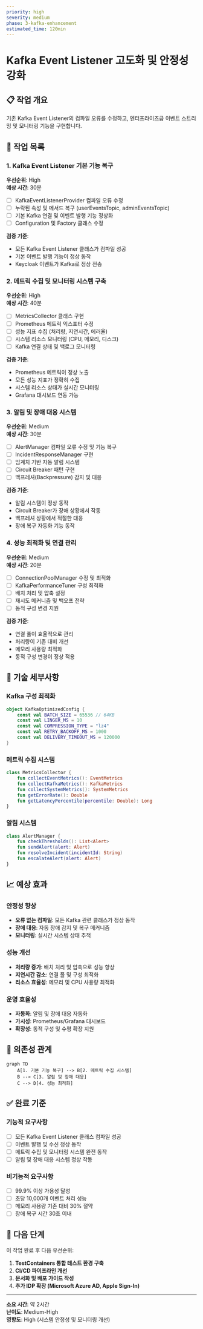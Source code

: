 ```yaml
---
priority: high
severity: medium
phase: 3-kafka-enhancement
estimated_time: 120min
---
```


# Kafka Event Listener 고도화 및 안정성 강화

## 📋 작업 개요

기존 Kafka Event Listener의 컴파일 오류를 수정하고, 엔터프라이즈급 이벤트 스트리밍 및 모니터링 기능을 구현합니다.

## 🎯 작업 목록

### 1. Kafka Event Listener 기본 기능 복구
**우선순위**: High  
**예상 시간**: 30분

- [ ] KafkaEventListenerProvider 컴파일 오류 수정
- [ ] 누락된 속성 및 메서드 복구 (userEventsTopic, adminEventsTopic)
- [ ] 기본 Kafka 연결 및 이벤트 발행 기능 정상화
- [ ] Configuration 및 Factory 클래스 수정

**검증 기준**:
- 모든 Kafka Event Listener 클래스가 컴파일 성공
- 기본 이벤트 발행 기능이 정상 동작
- Keycloak 이벤트가 Kafka로 정상 전송

### 2. 메트릭 수집 및 모니터링 시스템 구축
**우선순위**: High  
**예상 시간**: 40분

- [ ] MetricsCollector 클래스 구현
- [ ] Prometheus 메트릭 익스포터 수정
- [ ] 성능 지표 수집 (처리량, 지연시간, 에러율)
- [ ] 시스템 리소스 모니터링 (CPU, 메모리, 디스크)
- [ ] Kafka 연결 상태 및 백로그 모니터링

**검증 기준**:
- Prometheus 메트릭이 정상 노출
- 모든 성능 지표가 정확히 수집
- 시스템 리소스 상태가 실시간 모니터링
- Grafana 대시보드 연동 가능

### 3. 알림 및 장애 대응 시스템
**우선순위**: Medium  
**예상 시간**: 30분

- [ ] AlertManager 컴파일 오류 수정 및 기능 복구
- [ ] IncidentResponseManager 구현
- [ ] 임계치 기반 자동 알림 시스템
- [ ] Circuit Breaker 패턴 구현
- [ ] 백프레셔(Backpressure) 감지 및 대응

**검증 기준**:
- 알림 시스템이 정상 동작
- Circuit Breaker가 장애 상황에서 작동
- 백프레셔 상황에서 적절한 대응
- 장애 복구 자동화 기능 동작

### 4. 성능 최적화 및 연결 관리
**우선순위**: Medium  
**예상 시간**: 20분

- [ ] ConnectionPoolManager 수정 및 최적화
- [ ] KafkaPerformanceTuner 구성 최적화
- [ ] 배치 처리 및 압축 설정
- [ ] 재시도 메커니즘 및 백오프 전략
- [ ] 동적 구성 변경 지원

**검증 기준**:
- 연결 풀이 효율적으로 관리
- 처리량이 기존 대비 개선
- 메모리 사용량 최적화
- 동적 구성 변경이 정상 적용

## 🔧 기술 세부사항

### Kafka 구성 최적화
```kotlin
object KafkaOptimizedConfig {
    const val BATCH_SIZE = 65536 // 64KB
    const val LINGER_MS = 10
    const val COMPRESSION_TYPE = "lz4"
    const val RETRY_BACKOFF_MS = 1000
    const val DELIVERY_TIMEOUT_MS = 120000
}
```

### 메트릭 수집 시스템
```kotlin
class MetricsCollector {
    fun collectEventMetrics(): EventMetrics
    fun collectKafkaMetrics(): KafkaMetrics
    fun collectSystemMetrics(): SystemMetrics
    fun getErrorRate(): Double
    fun getLatencyPercentile(percentile: Double): Long
}
```

### 알림 시스템
```kotlin
class AlertManager {
    fun checkThresholds(): List<Alert>
    fun sendAlert(alert: Alert)
    fun resolveIncident(incidentId: String)
    fun escalateAlert(alert: Alert)
}
```

## 📈 예상 효과

### 안정성 향상
- **오류 없는 컴파일**: 모든 Kafka 관련 클래스가 정상 동작
- **장애 대응**: 자동 장애 감지 및 복구 메커니즘
- **모니터링**: 실시간 시스템 상태 추적

### 성능 개선
- **처리량 증가**: 배치 처리 및 압축으로 성능 향상
- **지연시간 감소**: 연결 풀 및 구성 최적화
- **리소스 효율성**: 메모리 및 CPU 사용량 최적화

### 운영 효율성
- **자동화**: 알림 및 장애 대응 자동화
- **가시성**: Prometheus/Grafana 대시보드
- **확장성**: 동적 구성 및 수평 확장 지원

## 🔄 의존성 관계

```mermaid
graph TD
    A[1. 기본 기능 복구] --> B[2. 메트릭 수집 시스템]
    B --> C[3. 알림 및 장애 대응]
    C --> D[4. 성능 최적화]
```

## ✅ 완료 기준

### 기능적 요구사항
- [ ] 모든 Kafka Event Listener 클래스 컴파일 성공
- [ ] 이벤트 발행 및 수신 정상 동작
- [ ] 메트릭 수집 및 모니터링 시스템 완전 동작
- [ ] 알림 및 장애 대응 시스템 정상 작동

### 비기능적 요구사항
- [ ] 99.9% 이상 가용성 달성
- [ ] 초당 10,000개 이벤트 처리 성능
- [ ] 메모리 사용량 기존 대비 30% 절약
- [ ] 장애 복구 시간 30초 이내

## 🚀 다음 단계

이 작업 완료 후 다음 우선순위:
1. **TestContainers 통합 테스트 환경 구축**
2. **CI/CD 파이프라인 개선**
3. **문서화 및 배포 가이드 작성**
4. **추가 IDP 확장 (Microsoft Azure AD, Apple Sign-In)**

---

**소요 시간**: 약 2시간  
**난이도**: Medium-High  
**영향도**: High (시스템 안정성 및 모니터링 개선)